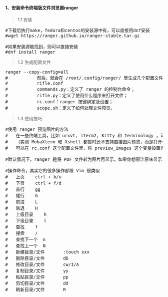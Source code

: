 #### 1、安装命令终端版文件浏览器ranger
>1.1 安装
<pre class="prettyprint lang-s">
#下载后执行make，fedora和centos的安装源中有，可以直接用dnf安装
#wget https://ranger.github.io/ranger-stable.tar.gz

#如果安装源能找到，则可以直接安装
#dnf install ranger
</pre>
>1.2 生成配置文件
<pre class="prettyprint lang-s">
ranger --copy-config=all
#			然后，就会在 /root/.config/ranger/ 里生成几个配置文件：
#			rifle.conf
#			commands.py：定义了 ranger 的控制台命令；
#			rifle.py：定义了使用什么程序来打开文件；
#			rc.conf：ranger 按键绑定及设置；
#			scope.sh：定义了如何处理文件预览。 
</pre>
>1.3 使用技巧
<pre class="prettyprint lang-s">
#使用 ranger 预览图片的方法
#	在一些终端工具，比如 urxvt, iTerm2, Kitty 和 Terminology ，可以支持图片预览。
#	（实测 MobaXterm 和 Xshell 都暂时还不支持直接图片预览，而是打开一个新窗口）
#	可以在 rc.conf 这个配置文件里，将 preview_images 这个变量设置为 true 。

#默认情况下，ranger 是将 PDF 文件转为图片再显示。如果你想原汁原味显示 PDF 文件，可以打开 scope.sh 这个文件，然后把下面这段代码的注释打开：

#操作命令，其实它的很多操作都跟 Vim 很类似
#	上页    ctrl + b/u
#	下页    ctrl + f/d
#	首行    gg
#	尾行    G
#	前进    L 
#	后退    H
#	上级目录    h
#	下级目录    l
#	查找    f
#	搜索    /
#	查找下一个  n
#	查找上一个  N
#	新建目录/文件       :touch xxx
#	删除目录/文件       dD
#	修改目录/文件       cw/I/A
#	复制目录/文件       yy
#	粘贴目录/文件       pp
#	剪切目录/文件       dd
#	刷新目录/文件       R
</pre>